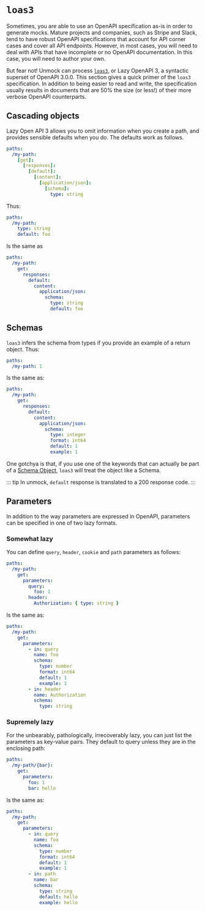# `loas3`

Sometimes, you are able to use an OpenAPI specification as-is in order to generate mocks. Mature projects and companies, such as Stripe and Slack, tend to have robust OpenAPI specifications that account for API corner cases and cover all API endpoints. However, in most cases, you will need to deal with APIs that have incomplete or no OpenAPI documentation. In this case, you will need to author your own.

But fear not! Unmock can process [`loas3`](https://www.github.com/unmock/loas3), or Lazy OpenAPI 3, a syntactic superset of OpenAPI 3.0.0. This section gives a quick primer of the `loas3` specification. In addition to being easier to read and write, the specification usually results in documents that are 50% the size (or less!) of their more verbose OpenAPI counterparts.

## Cascading objects

Lazy Open API 3 allows you to omit information when you create a path, and provides sensible defaults when you do. The defaults work as follows.

```yaml
paths:
  /my-path:
    [get]:
      [responses]:
        [default]:
          [content]:
            [application/json]:
              [schema]:
                type: string
```

Thus:

```yaml
paths:
  /my-path:
    type: string
    default: foo
```

Is the same as

```yaml
paths:
  /my-path:
    get:
      responses:
        default:
          content:
            application/json:
              schema:
                type: string
                default: foo
```

## Schemas

`loas3` infers the schema from types if you provide an example of a return object. Thus:

```yaml
paths:
  /my-path: 1
```

Is the same as:

```yaml
paths:
  /my-path:
    get:
      responses:
        default:
          content:
            application/json:
              schema:
                type: integer
                format: int64
                default: 1
                example: 1
```

One gotchya is that, if you use one of the keywords that can actually be part of a [Schema Object](https://github.com/OAI/OpenAPI-Specification/blob/master/versions/3.0.0.md#schemaObject), `loas3` will treat the object like a Schema.

::: tip
In unmock, `default` response is translated to a 200 response code.
:::

## Parameters

In addition to the way parameters are expressed in OpenAPI, parameters can be specified in one of two lazy formats.

### Somewhat lazy

You can define `query`, `header`, `cookie` and `path` parameters as follows:

```yaml
paths:
  /my-path:
    get:
      parameters:
        query:
          foo: 1
        header:
          Authorization: { type: string }
```

Is the same as:

```yaml
paths:
  /my-path:
    get:
      parameters:
        - in: query
          name: foo
          schema:
            type: number
            format: int64
            default: 1
            example: 1
        - in: header
          name: Authorization
          schema:
            type: string
```

### Supremely lazy

For the unbearably, pathologically, irrecoverably lazy, you can just list the parameters as key-value pairs. They default to query unless they are in the enclosing path:

```yaml
paths:
  /my-path/{bar}:
    get:
      parameters:
        foo: 1
        bar: hello
```

Is the same as:

```yaml
paths:
  /my-path:
    get:
      parameters:
        - in: query
          name: foo
          schema:
            type: number
            format: int64
            default: 1
            example: 1
        - in: path
          name: bar
          schema:
            type: string
            default: hello
            example: hello
```
